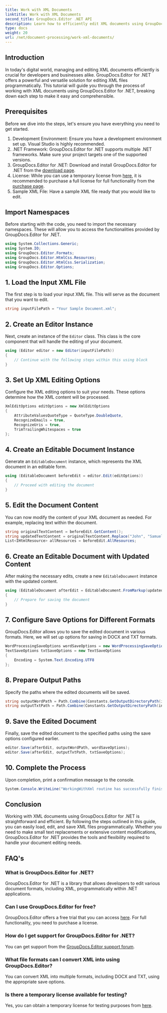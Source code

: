 ```yaml
---
title: Work with XML Documents
linktitle: Work with XML Documents
second_title: GroupDocs.Editor .NET API
description: Learn how to efficiently edit XML documents using GroupDocs.Editor for .NET with our step-by-step guide, covering all essential steps and options.
type: docs
weight: 20
url: /net/document-processing/work-xml-documents/
---
```

## Introduction
In today's digital world, managing and editing XML documents efficiently is crucial for developers and businesses alike. GroupDocs.Editor for .NET offers a powerful and versatile solution for editing XML files programmatically. This tutorial will guide you through the process of working with XML documents using GroupDocs.Editor for .NET, breaking down each step to make it easy and comprehensible.
## Prerequisites
Before we dive into the steps, let's ensure you have everything you need to get started.
1. Development Environment: Ensure you have a development environment set up. Visual Studio is highly recommended.
2. .NET Framework: GroupDocs.Editor for .NET supports multiple .NET frameworks. Make sure your project targets one of the supported versions.
3. GroupDocs.Editor for .NET: Download and install GroupDocs.Editor for .NET from the [download page](https://releases.groupdocs.com/editor/net/).
4. License: While you can use a temporary license from [here](https://purchase.groupdocs.com/temporary-license/), it is recommended to purchase a full license for full functionality from the [purchase page](https://purchase.groupdocs.com/buy).
5. Sample XML File: Have a sample XML file ready that you would like to edit.
## Import Namespaces
Before starting with the code, you need to import the necessary namespaces. These will allow you to access the functionalities provided by GroupDocs.Editor for .NET.
```csharp
using System.Collections.Generic;
using System.IO;
using GroupDocs.Editor.Formats;
using GroupDocs.Editor.HtmlCss.Resources;
using GroupDocs.Editor.HtmlCss.Serialization;
using GroupDocs.Editor.Options;
```
## 1. Load the Input XML File
The first step is to load your input XML file. This will serve as the document that you want to edit.
```csharp
string inputFilePath = "Your Sample Document.xml";
```
## 2. Create an Editor Instance
Next, create an instance of the `Editor` class. This class is the core component that will handle the editing of your document.
```csharp
using (Editor editor = new Editor(inputFilePath))
{
    // Continue with the following steps within this using block
}
```
## 3. Set Up XML Editing Options
Configure the XML editing options to suit your needs. These options determine how the XML content will be processed.
```csharp
XmlEditOptions editOptions = new XmlEditOptions
{
    AttributeValuesQuoteType = QuoteType.DoubleQuote,
    RecognizeEmails = true,
    RecognizeUris = true,
    TrimTrailingWhitespaces = true
};
```
## 4. Create an Editable Document Instance
Generate an `EditableDocument` instance, which represents the XML document in an editable form.
```csharp
using (EditableDocument beforeEdit = editor.Edit(editOptions))
{
    // Proceed with editing the document
}
```
## 5. Edit the Document Content
You can now modify the content of your XML document as needed. For example, replacing text within the document.
```csharp
string originalTextContent = beforeEdit.GetContent();
string updatedTextContent = originalTextContent.Replace("John", "Samuel");
List<IHtmlResource> allResources = beforeEdit.AllResources;
```
## 6. Create an Editable Document with Updated Content
After making the necessary edits, create a new `EditableDocument` instance with the updated content.
```csharp
using (EditableDocument afterEdit = EditableDocument.FromMarkup(updatedTextContent, allResources))
{
    // Prepare for saving the document
}
```
## 7. Configure Save Options for Different Formats
GroupDocs.Editor allows you to save the edited document in various formats. Here, we will set up options for saving in DOCX and TXT formats.
```csharp
WordProcessingSaveOptions wordSaveOptions = new WordProcessingSaveOptions(WordProcessingFormats.Docx);
TextSaveOptions txtSaveOptions = new TextSaveOptions
{
    Encoding = System.Text.Encoding.UTF8
};
```
## 8. Prepare Output Paths
Specify the paths where the edited documents will be saved.
```csharp
string outputWordPath = Path.Combine(Constants.GetOutputDirectoryPath(inputFilePath), Path.GetFileNameWithoutExtension(inputFilePath) + ".docx");
string outputTxtPath = Path.Combine(Constants.GetOutputDirectoryPath(inputFilePath), Path.GetFileNameWithoutExtension(inputFilePath) + ".txt");
```
## 9. Save the Edited Document
Finally, save the edited document to the specified paths using the save options configured earlier.
```csharp
editor.Save(afterEdit, outputWordPath, wordSaveOptions);
editor.Save(afterEdit, outputTxtPath, txtSaveOptions);
```
## 10. Complete the Process
Upon completion, print a confirmation message to the console.
```csharp
System.Console.WriteLine("WorkingWithXml routine has successfully finished");
```
## Conclusion
Working with XML documents using GroupDocs.Editor for .NET is straightforward and efficient. By following the steps outlined in this guide, you can easily load, edit, and save XML files programmatically. Whether you need to make small text replacements or extensive content modifications, GroupDocs.Editor for .NET provides the tools and flexibility required to handle your document editing needs.
## FAQ's
### What is GroupDocs.Editor for .NET?
GroupDocs.Editor for .NET is a library that allows developers to edit various document formats, including XML, programmatically within .NET applications.
### Can I use GroupDocs.Editor for free?
GroupDocs.Editor offers a free trial that you can access [here](https://releases.groupdocs.com/). For full functionality, you need to purchase a license.
### How do I get support for GroupDocs.Editor for .NET?
You can get support from the [GroupDocs.Editor support forum](https://forum.groupdocs.com/c/editor/20).
### What file formats can I convert XML into using GroupDocs.Editor?
You can convert XML into multiple formats, including DOCX and TXT, using the appropriate save options.
### Is there a temporary license available for testing?
Yes, you can obtain a temporary license for testing purposes from [here](https://purchase.groupdocs.com/temporary-license/).
